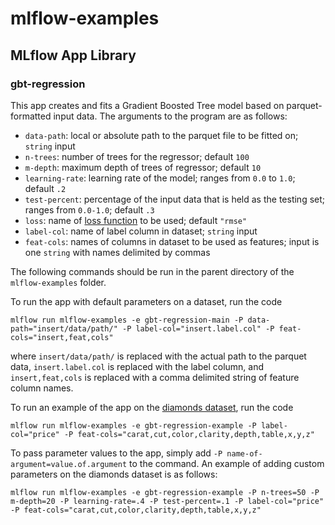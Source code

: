 # mlflow-examples
## MLflow App Library
### gbt-regression
This app creates and fits a Gradient Boosted Tree model based on parquet-formatted input data. The arguments to the program are as follows:
* `data-path`: local or absolute path to the parquet file to be fitted on; `string` input
* `n-trees`: number of trees for the regressor; default `100`
* `m-depth`: maximum depth of trees of regressor; default `10`
* `learning-rate`: learning rate of the model; ranges from `0.0` to `1.0`; default `.2`
* `test-percent`: percentage of the input data that is held as the testing set; ranges from `0.0-1.0`; default `.3`
* `loss`: name of [loss function](https://github.com/dmlc/xgboost/blob/master/doc/parameter.md) to be used; default `"rmse"`
* `label-col`: name of label column in dataset; `string` input
* `feat-cols`: names of columns in dataset to be used as features; input is one `string` with names delimited by commas

The following commands should be run in the parent directory of the `mlflow-examples` folder.

To run the app with default parameters on a dataset, run the code 
```
mlflow run mlflow-examples -e gbt-regression-main -P data-path="insert/data/path/" -P label-col="insert.label.col" -P feat-cols="insert,feat,cols"
```
where `insert/data/path/` is replaced with the actual path to the parquet data, `insert.label.col` is replaced with the label column, and `insert,feat,cols` is replaced with a comma delimited string of feature column names.

To run an example of the app on the [diamonds dataset](https://raw.githubusercontent.com/tidyverse/ggplot2/4c678917/data-raw/diamonds.csv), run the code 
```
mlflow run mlflow-examples -e gbt-regression-example -P label-col="price" -P feat-cols="carat,cut,color,clarity,depth,table,x,y,z"
```

To pass parameter values to the app, simply add `-P name-of-argument=value.of.argument` to the command. An example of adding custom parameters on the diamonds dataset is as follows: 
```
mlflow run mlflow-examples -e gbt-regression-example -P n-trees=50 -P m-depth=20 -P learning-rate=.4 -P test-percent=.1 -P label-col="price" -P feat-cols="carat,cut,color,clarity,depth,table,x,y,z"
```
